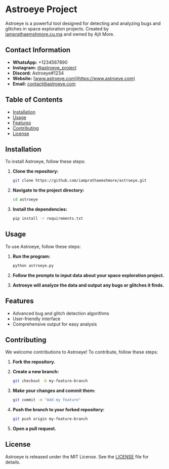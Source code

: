 # Astroeye Project

Astroeye is a powerful tool designed for detecting and analyzing bugs and glitches in space exploration projects. Created by [iamprathaemshmore.cu.ma](https://iamprathaemshmore.cu.ma/) and owned by Ajit More.

## Contact Information
- **WhatsApp:** +1234567890
- **Instagram:** [@astroeye_project](https://www.instagram.com/astroeye_project/)
- **Discord:** Astroeye#1234
- **Website:** [www.astroeye.com](https://www.astroeye.com)
- **Email:** [contact@astroeye.com](mailto:contact@astroeye.com)

## Table of Contents
- [Installation](#installation)
- [Usage](#usage)
- [Features](#features)
- [Contributing](#contributing)
- [License](#license)

## Installation
To install Astroeye, follow these steps:

1. **Clone the repository:**
   ```bash
   git clone https://github.com/iamprathaemshmore/astroeye.git
   ```

2. **Navigate to the project directory:**
   ```bash
   cd astroeye
   ```

3. **Install the dependencies:**
   ```bash
   pip install -r requirements.txt
   ```

## Usage
To use Astroeye, follow these steps:

1. **Run the program:**
   ```bash
   python astroeye.py
   ```

2. **Follow the prompts to input data about your space exploration project.**
3. **Astroeye will analyze the data and output any bugs or glitches it finds.**

## Features
- Advanced bug and glitch detection algorithms
- User-friendly interface
- Comprehensive output for easy analysis

## Contributing
We welcome contributions to Astroeye! To contribute, follow these steps:

1. **Fork the repository.**
2. **Create a new branch:**
   ```bash
   git checkout -b my-feature-branch
   ```

3. **Make your changes and commit them:**
   ```bash
   git commit -m "Add my feature"
   ```

4. **Push the branch to your forked repository:**
   ```bash
   git push origin my-feature-branch
   ```

5. **Open a pull request.**

## License
Astroeye is released under the MIT License. See the [LICENSE](LICENSE) file for details.
